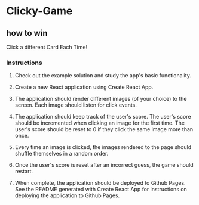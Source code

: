 # Clicky-Game
## how to win
Click a different Card Each Time!

### Instructions


1. Check out the example solution and study the app's basic functionality.


2. Create a new React application using Create React App.


3. The application should render different images (of your choice) to the screen. Each image should listen for click events.


4. The application should keep track of the user's score. The user's score should be incremented when clicking an image for the first time. The user's score should be reset to 0 if they click the same image more than once.


5. Every time an image is clicked, the images rendered to the page should shuffle themselves in a random order.


6. Once the user's score is reset after an incorrect guess, the game should restart.


7. When complete, the application should be deployed to Github Pages. See the README generated with Create React App for instructions on deploying the application to Github Pages.



